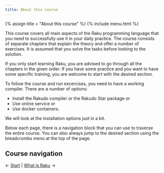 ```yaml
---
title: About this course
---
```


{% assign title = "About this course" %}
{% include menu.html %}

This course covers all main aspects of the Raku programming language that you need to successfully use it in your daily practice. The course consists of separate chapters that explain the theory and offer a number of exercises. It is assumed that you solve the tasks before looking to the solution.

If you only start learning Raku, you are advised to go through all the chapters in the given order. If you have some practice and you want to have some specific training, you are welcome to start with the desired section.

To follow the course and run excercises, you need to have a working compiler. There are a number of options:

* Install the Rakudo compiler or the Rakudo Star package or
* Use online service or
* Use docker containers.

We will look at the installation options just in a bit. 

Below each page, there is a navigation block that you can use to traverse the entire course. You can also always jump to the desired section using the breadcrumbs menu at the top of the page.

## Course navigation

← [Start](../) | [What is Raku](../what-is-raku) →